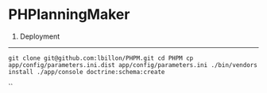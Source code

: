 PHPlanningMaker
===============
1) Deployment
-------------
``git clone git@github.com:lbillon/PHPM.git
cd PHPM
cp app/config/parameters.ini.dist app/config/parameters.ini
./bin/vendors install
./app/console doctrine:schema:create``





``
